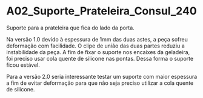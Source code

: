 # A02_Suporte_Prateleira_Consul_240
Suporte para a prateleira que fica do lado da porta.

Na versão 1.0 devido à espessura de 1mm das duas astes, a peça sofreu deformação com facilidade. O clipe de união das duas partes reduziu a instabilidade da peça.
A fim de fixar o suporte nos encaixes da geladeira, foi preciso usar cola quente de silicone nas pontas. Dessa forma o suporte ficou estável.

Para a versão 2.0 seria interessante testar um suporte com maior espessura a fim de evitar deformação para que não seja preciso utilizar a cola quente de silicone.